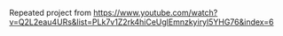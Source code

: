 Repeated project from
https://www.youtube.com/watch?v=Q2L2eau4URs&list=PLk7v1Z2rk4hiCeUglEmnzkyiryl5YHG76&index=6
